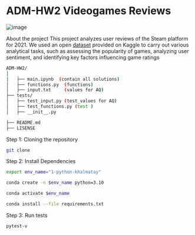 # ADM-HW2 Videogames Reviews
![image](https://github.com/user-attachments/assets/801e7c0e-179b-4a1c-b220-aa1355957162)

About the project
This project analyzes user reviews of the Steam platform for 2021. 
We used an open [dataset](https://www.kaggle.com/datasets/najzeko/steam-reviews-2021) provided on Kaggle to carry out various analytical tasks, such as assessing the popularity of games, analyzing user sentiment, and identifying key factors influencing game ratings


```bash
ADM-HW2/
│             
|   ├── main.ipynb  (contain all solutions)             
│   ├── functions.py  (functions)
│   ├── input.txt     (values for AQ)      
├── tests/                        
│   ├── test_input.py (test_values for AQ)      
│   ├── test_functions.py (test )
│   ├── __init__.py               

├── README.md    
├── LISENSE  
```
Step 1: Cloning the repository

```bash
git clone 
```

Step 2: Install Dependencies
```bash
export env_name="1-python-khalmatay"

conda create -n $env_name python=3.10

conda activate $env_name

conda install --file requirements.txt
```
Step 3: Run tests

```bash
pytest-v
```







